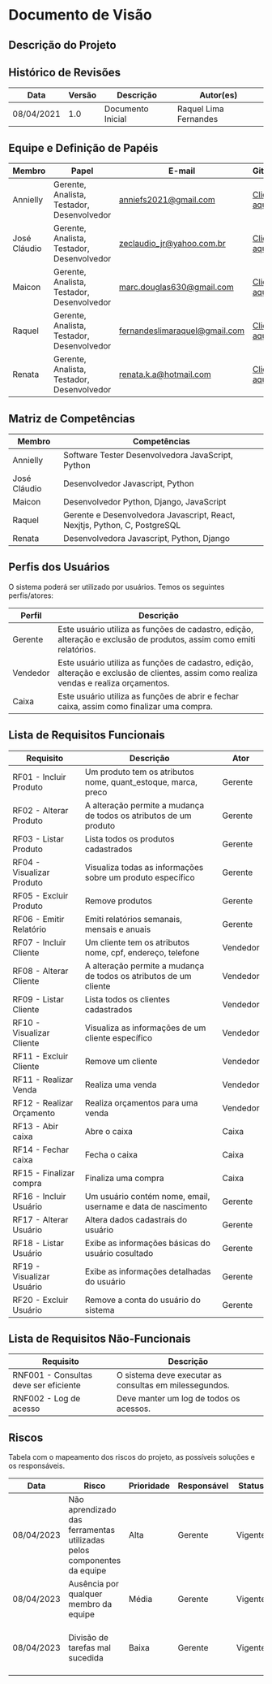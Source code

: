 # Documento de Visão

## Descrição do Projeto


## Histórico de Revisões 

| Data       | Versão | Descrição                                   | Autor(es)                |
| ---------- | ------ | ------------------------------------------- | ------------------------ |
| 08/04/2021 | 1.0    | Documento Inicial                           | Raquel Lima Fernandes    |

## Equipe e Definição de Papéis

| Membro       | Papel                                      | E-mail                       | GitHub                                           |
| ------------ | ------------------------------------------ | ---------------------------- | ------------------------------------------------ |
| Annielly     | Gerente, Analista, Testador, Desenvolvedor | anniefs2021@gmail.com        |[Clique aqui](https://github.com/Anniellyfs)      |
| José Cláudio | Gerente, Analista, Testador, Desenvolvedor | zeclaudio_jr@yahoo.com.br    |[Clique aqui](https://github.com/ZeClaudio-Jr)    |
| Maicon       | Gerente, Analista, Testador, Desenvolvedor | marc.douglas630@gmail.com    |[Clique aqui](https://github.com/wanessabezerra)  |
| Raquel       | Gerente, Analista, Testador, Desenvolvedor | fernandeslimaraquel@gmail.com|[Clique aqui](https://github.com/fernandesraquel) |
| Renata       | Gerente, Analista, Testador, Desenvolvedor | renata.k.a@hotmail.com       |[Clique aqui](https://github.com/renatak12)       |

## Matriz de Competências

| Membro       | Competências                                                                                                      |
| ------------ | ----------------------------------------------------------------------------------------------------------------- |
| Annielly     | Software Tester Desenvolvedora JavaScript, Python                                                                 |
| José Cláudio | Desenvolvedor Javascript, Python                                                                                  |
| Maicon       | Desenvolvedor Python, Django, JavaScript                                                                          |
| Raquel       | Gerente e Desenvolvedora Javascript, React, Nexjtjs, Python, C, PostgreSQL                                        |  
| Renata       | Desenvolvedora Javascript, Python, Django                                                                         |

## Perfis dos Usuários

O sistema poderá ser utilizado por usuários. Temos os seguintes perfis/atores:

| Perfil        | Descrição                                                                                                                                                      |
| ------------- | -------------------------------------------------------------------------------------------------------------------------------------------------------------- |
| Gerente       | Este usuário utiliza as funções de cadastro, edição, alteração e exclusão de produtos, assim como emiti relatórios.                                            |
| Vendedor      | Este usuário utiliza as funções de cadastro, edição, alteração e exclusão de clientes, assim como realiza vendas e realiza orçamentos.                         |
| Caixa         | Este usuário utiliza as funções de abrir e fechar caixa, assim como finalizar uma compra.                                                                      |

## Lista de Requisitos Funcionais

| Requisito                                         | Descrição                                                                   | Ator     |
| ------------------------------------------------- | --------------------------------------------------------------------------- | -------- |
| RF01 - Incluir Produto                            | Um produto tem os atributos nome, quant_estoque, marca, preco               | Gerente  |
| RF02 - Alterar Produto                            | A alteração permite a mudança de todos os atributos de um produto           | Gerente  |
| RF03 - Listar Produto                             | Lista todos os produtos cadastrados                                         | Gerente  | 
| RF04 - Visualizar Produto                         | Visualiza todas as informações sobre um produto específico                  | Gerente  |
| RF05 - Excluir Produto                            | Remove produtos                                                             | Gerente  |
| RF06 - Emitir Relatório                           | Emiti relatórios semanais, mensais e anuais                                 | Gerente  | 
| RF07 - Incluir Cliente                            | Um cliente tem os atributos nome, cpf, endereço, telefone                   | Vendedor |
| RF08 - Alterar Cliente                            | A alteração permite a mudança de todos os atributos de um cliente           | Vendedor |
| RF09 - Listar Cliente                             | Lista todos os clientes cadastrados                                         | Vendedor |
| RF10 - Visualizar Cliente                         | Visualiza as informações de um cliente específico                           | Vendedor |
| RF11 - Excluir Cliente                            | Remove um cliente                                                           | Vendedor |
| RF11 - Realizar Venda                             | Realiza uma venda                                                           | Vendedor |
| RF12 - Realizar Orçamento                         | Realiza orçamentos para uma venda                                           | Vendedor |
| RF13 - Abir caixa                                 | Abre  o caixa                                                               | Caixa    |
| RF14 - Fechar caixa                               | Fecha o caixa                                                               | Caixa    |
| RF15 - Finalizar compra                           | Finaliza uma compra                                                         | Caixa    |
| RF16 - Incluir Usuário                            | Um usuário contém nome, email, username e data de nascimento               | Gerente  |
| RF17 - Alterar Usuário                            | Altera dados cadastrais do usuário          | Gerente  |
| RF18 - Listar Usuário                            | Exibe as informações básicas do usuário cosultado                                         | Gerente  | 
| RF19 - Visualizar Usuário                        | Exibe as informações detalhadas do usuário                 | Gerente  |
| RF20 - Excluir Usuário                            | Remove a conta do usuário do sistema                                        | Gerente  |

## Lista de Requisitos Não-Funcionais

| Requisito                                    | Descrição                                                                                    |
| -------------------------------------------- | -------------------------------------------------------------------------------------------- |
| RNF001 - Consultas deve ser eficiente        | O sistema deve executar as consultas em milessegundos.                                       |
| RNF002 - Log de acesso                       | Deve manter um log de todos os acessos.                                                      |

## Riscos

Tabela com o mapeamento dos riscos do projeto, as possíveis soluções e os responsáveis.

| Data       | Risco                                                                  | Prioridade | Responsável | Status  | Providência/Solução                                            |
| ---------- | ---------------------------------------------------------------------- | ---------- | ----------- | ------- | -------------------------------------------------------------- |
| 08/04/2023 | Não aprendizado das ferramentas utilizadas pelos componentes da equipe | Alta       | Gerente     | Vigente | Reforçar estudos sobre as ferramentas.                         |
| 08/04/2023 | Ausência por qualquer membro da equipe                                 | Média      | Gerente     | Vigente | Planejar o cronograma tendo em base a agenda dos membros.      |
| 08/04/2023 | Divisão de tarefas mal sucedida                                        | Baixa      | Gerente     | Vigente | Acompanhar de perto o desenvolvimento de cada membro da equipe |
